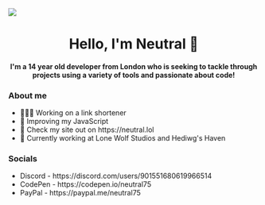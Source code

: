 <a align="center">
  <img src="https://cdn.discordapp.com/attachments/995774107218104410/1001814963846905936/banner_3.png" />
</a>
<h1 align="center">Hello, I'm Neutral 🍧</h1>
<h4 align="center">I'm a 14 year old developer from London who is seeking to tackle through projects using a variety of tools and passionate about code!</h4>
<h3>About me</h3>
<ul>
  <li>👨🏻‍💻 Working on a link shortener</li>
  <li>🍩 Improving my JavaScript</li>
  <li>🍭 Check my site out on https://neutral.lol</li>
  <li>🐺 Currently working at Lone Wolf Studios and Hediwg's Haven</li>
</ul>
<h3>Socials</h3>
<ul>
  <li>Discord - https://discord.com/users/901551680619966514</li>
  <li>CodePen - https://codepen.io/neutral75</li>
  <li>PayPal - https://paypal.me/neutral75</li>
</ul>
